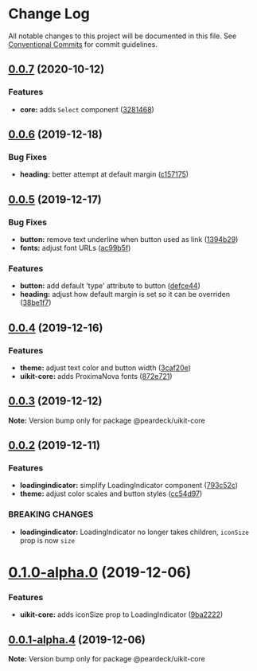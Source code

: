 # Change Log

All notable changes to this project will be documented in this file.
See [Conventional Commits](https://conventionalcommits.org) for commit guidelines.

## [0.0.7](https://github.com/peardeck/peardeck-uikit/compare/@peardeck/uikit-core@0.0.6...@peardeck/uikit-core@0.0.7) (2020-10-12)


### Features

* **core:** adds `Select` component ([3281468](https://github.com/peardeck/peardeck-uikit/commit/32814688e472bcb0ba7b1ebbf40c40cc121c73a1))





## [0.0.6](https://github.com/peardeck/peardeck-uikit/compare/@peardeck/uikit-core@0.0.5...@peardeck/uikit-core@0.0.6) (2019-12-18)


### Bug Fixes

* **heading:** better attempt at default margin ([c157175](https://github.com/peardeck/peardeck-uikit/commit/c157175d0224043726f1166a35d3ca0780ef182e))





## [0.0.5](https://github.com/peardeck/peardeck-uikit/compare/@peardeck/uikit-core@0.0.4...@peardeck/uikit-core@0.0.5) (2019-12-17)


### Bug Fixes

* **button:** remove text underline when button used as link ([1394b29](https://github.com/peardeck/peardeck-uikit/commit/1394b29a676c26b8260dbda42cb94499c452b9f2))
* **fonts:** adjust font URLs ([ac99b5f](https://github.com/peardeck/peardeck-uikit/commit/ac99b5f7925899d89a253afdb4a1978a78d955d2))


### Features

* **button:** add default 'type' attribute to button ([defce44](https://github.com/peardeck/peardeck-uikit/commit/defce44cbacf3878203d931841e25ecfc1514a50))
* **heading:** adjust how default margin is set so it can be overriden ([38be1f7](https://github.com/peardeck/peardeck-uikit/commit/38be1f74563f3a463f8b2858565ffac4dd3cebc6))





## [0.0.4](https://github.com/peardeck/peardeck-uikit/compare/@peardeck/uikit-core@0.0.3...@peardeck/uikit-core@0.0.4) (2019-12-16)


### Features

* **theme:** adjust text color and button width ([3caf20e](https://github.com/peardeck/peardeck-uikit/commit/3caf20ecfefe22a3c18c06851251e1c3609aeeb0))
* **uikit-core:** adds ProximaNova fonts ([872e721](https://github.com/peardeck/peardeck-uikit/commit/872e72185c65bbb06d72e08bc001147b5775d77f))





## [0.0.3](https://github.com/peardeck/peardeck-uikit/compare/@peardeck/uikit-core@0.0.2...@peardeck/uikit-core@0.0.3) (2019-12-12)

**Note:** Version bump only for package @peardeck/uikit-core





## [0.0.2](https://github.com/peardeck/peardeck-uikit/compare/@peardeck/uikit-core@0.1.0-alpha.0...@peardeck/uikit-core@0.0.2) (2019-12-11)


### Features

* **loadingindicator:** simplify LoadingIndicator component ([793c52c](https://github.com/peardeck/peardeck-uikit/commit/793c52c23ec893af158fe4329337958833fd9a64))
* **theme:** adjust color scales and button styles ([cc54d97](https://github.com/peardeck/peardeck-uikit/commit/cc54d9704ef8fb01a53092ddad92f444723dcad3))


### BREAKING CHANGES

* **loadingindicator:** LoadingIndicator no longer takes children, `iconSize` prop is now `size`





# [0.1.0-alpha.0](https://github.com/peardeck/peardeck-uikit/compare/@peardeck/uikit-core@0.0.1-alpha.4...@peardeck/uikit-core@0.1.0-alpha.0) (2019-12-06)


### Features

* **uikit-core:** adds iconSize prop to LoadingIndicator ([9ba2222](https://github.com/peardeck/peardeck-uikit/commit/9ba2222896b3572afa005fa3a713303fc7bb716a))





## [0.0.1-alpha.4](https://github.com/peardeck/peardeck-uikit/compare/@peardeck/uikit-core@0.0.1-alpha.3...@peardeck/uikit-core@0.0.1-alpha.4) (2019-12-06)

**Note:** Version bump only for package @peardeck/uikit-core

